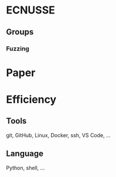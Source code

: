 # ECNUSSE

## Groups

### Fuzzing

# Paper

# Efficiency
## Tools
git, GitHub, Linux, Docker, ssh, VS Code, ...
## Language
Python, shell, ...